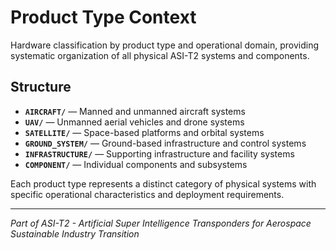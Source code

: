 # Product Type Context

Hardware classification by product type and operational domain, providing systematic organization of all physical ASI-T2 systems and components.

## Structure

- **`AIRCRAFT/`** — Manned and unmanned aircraft systems
- **`UAV/`** — Unmanned aerial vehicles and drone systems
- **`SATELLITE/`** — Space-based platforms and orbital systems
- **`GROUND_SYSTEM/`** — Ground-based infrastructure and control systems
- **`INFRASTRUCTURE/`** — Supporting infrastructure and facility systems
- **`COMPONENT/`** — Individual components and subsystems

Each product type represents a distinct category of physical systems with specific operational characteristics and deployment requirements.

---

*Part of ASI-T2 - Artificial Super Intelligence Transponders for Aerospace Sustainable Industry Transition*